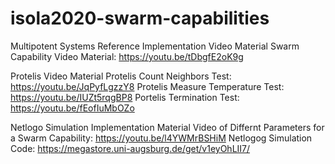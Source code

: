 # isola2020-swarm-capabilities

Multipotent Systems Reference Implementation Video Material
Swarm Capability Video Material: https://youtu.be/tDbgfE2oK9g

Protelis Video Material
Protelis Count Neighbors Test: https://youtu.be/JqPyfLgzzY8
Protelis Measure Temperature Test: https://youtu.be/IUZt5rqgBP8
Portelis Termination Test: https://youtu.be/fEofIuMbOZo



Netlogo Simulation Implementation Material
Video of Differnt Parameters for a Swarm Capability: https://youtu.be/l4YWMrBSHiM
Netlogog Simulation Code: https://megastore.uni-augsburg.de/get/v1eyOhLII7/
